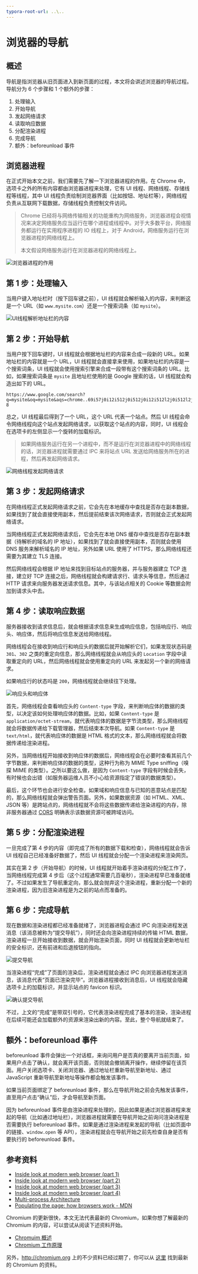 ```yaml
---
typora-root-url: ..\..
---
```


# 浏览器的导航

## 概述

导航是指浏览器从旧页面进入到新页面的过程，本文将会讲述浏览器的导航过程。导航分为 6 个步骤和 1 个额外的步骤：

1. 处理输入
2. 开始导航
3. 发起网络请求
4. 读取响应数据
5. 分配渲染进程
6. 完成导航
7. 额外：beforeunload 事件

## 浏览器进程

在正式开始本文之前，我们需要先了解一下浏览器进程的作用。在 Chrome 中，选项卡之外的所有内容都由浏览器进程来处理，它有 UI 线程、网络线程、存储线程等线程，其中 UI 线程负责绘制浏览器界面（比如按钮、地址栏等），网络线程负责从互联网下载数据，存储线程负责控制文件访问。

> Chrome 已经将与网络传输相关的功能重构为网络服务，浏览器进程会视情况来决定网络服务应当运行在哪个进程或线程中。对于大多数平台，网络服务都运行在实用程序进程的 IO 线程上，对于 Android，网络服务运行在浏览器进程的网络线程上。
>
> 本文假设网络服务运行在浏览器进程的网络线程上。

![浏览器进程的作用](/static/image/markdown/browser/browser-navigation/browser-process-role.png)

## 第 1 步：处理输入

当用户键入地址栏时（按下回车键之前），UI 线程就会解析输入的内容，来判断这是一个 URL（如 `www.mysite.com`）还是一个搜索词条（如 `mysite`）。

![UI线程解析地址栏的内容](/static/image/markdown/browser/browser-navigation/ui-thread-parse-address-bar.png)

## 第 2 步：开始导航

当用户按下回车键时，UI 线程就会根据地址栏的内容来合成一段新的 URL。如果地址栏的内容就是一个 URL，UI 线程就会直接拿来使用，如果地址栏的内容是一个搜索词条，UI 线程就会使用搜索引擎来合成一段带有这个搜索词条的 URL。比如，如果搜索词条是 `mysite` 且地址栏使用的是 Google 搜索的话，UI 线程就会构造出如下的 URL。

```
https://www.google.com/search?q=mysite&oq=mysite&aqs=chrome..69i57j0i12i512j0i512j0i12i512l2j0i512l2j0i12i512j0i512.2999j0j7&sourceid=chrome&ie=UTF-8
```

总之，UI 线程最后得到了一个 URL，这个 URL 代表一个站点。然后 UI 线程会命令网络线程向这个站点发起网络请求，以获取这个站点的内容，同时，UI 线程会在选项卡的左侧显示一个旋转的加载标识。

> 如果网络服务运行在另一个进程中，而不是运行在浏览器进程中的网络线程的话，浏览器进程就需要通过 IPC 来将站点 URL 发送给网络服务所在的进程，然后再发起网络请求。

![网络线程发起网络请求](/static/image/markdown/browser/browser-navigation/network-thread-network-request.png)

## 第 3 步：发起网络请求

在网络线程正式发起网络请求之前，它会先在本地缓存中查找是否存在副本数据，如果找到了就会直接使用副本，然后提前结束该次网络请求，否则就会正式发起网络请求。

当网络线程正式发起网络请求后，它会先在本地 DNS 缓存中查找是否存在副本数据（待解析的域名的 IP 地址），如果找到了就会直接使用副本，否则就会使用 DNS 服务来解析域名的 IP 地址，另外如果 URL 使用了 HTTPS，那么网络线程还需要为其建立 TLS 连接。

然后网络线程会根据 IP 地址来找到目标站点的服务器，并与服务器建立 TCP 连接，建立好 TCP 连接之后，网络线程就会构建请求行、请求头等信息，然后通过 HTTP 请求来向服务器发送请求信息。其中，与该站点相关的 Cookie 等数据会附加到请求头中去。

## 第 4 步：读取响应数据

服务器接收到请求信息后，就会根据请求信息来生成响应信息，包括响应行、响应头、响应体，然后将响应信息发送给网络线程。

网络线程会在接收到响应行和响应头的数据后就开始解析它们，如果发现状态码是 `301`、`302` 之类的重定向信息，那么网络线程就会从响应头的 `Location` 字段中读取重定向的 URL，然后网络线程就会使用重定向的 URL 来发起另一个新的网络请求。

如果响应行的状态吗是 `200`，网络线程就会继续往下处理。

![响应头和响应体](/static/image/markdown/browser/browser-navigation/response-header-and-body.png)

首先，网络线程会查看响应头的 `Content-type` 字段，来判断响应体的数据的类型，以决定该如何处理响应体的数据。比如，如果 `Content-type` 是 `application/octet-stream`，就代表响应体的数据是字节流类型，那么网络线程就会将数据传递给下载管理器，然后结束本次导航。如果 `Content-type` 是 `text/html`，就代表响应体的数据是 HTML 格式的文本，那么网络线程就会将数据传递给渲染进程。

另外，当网络线程开始接收到响应体的数据后，网络线程会在必要时查看其前几个字节数据，来判断响应体的数据的类型，这种行为称为 MIME Type sniffing（嗅探 MIME 的类型）。之所以要这么做，是因为 `Content-type` 字段有时候会丢失，有时候也会出错（如服务器运维人员不小心给资源指定了错误的数据类型）。

最后，这个环节也会进行安全检查。如果域和响应信息与已知的恶意站点是匹配的，那么网络线程就会弹出警告页面。另外，如果数据资源（如 HTML、XML、JSON 等）是跨站点的，网络线程就不会将这些数据传递给渲染进程的内存，除非服务器通过 [CORS](https://developer.mozilla.org/en-US/docs/Web/HTTP/CORS) 明确表示该数据资源可被跨域访问。

## 第 5 步：分配渲染进程

一旦完成了第 4 步的内容（即完成了所有的数据下载和检查），网络线程就会告诉 UI 线程自己已经准备好数据了，然后 UI 线程就会分配一个渲染进程来渲染网页。

其实在第 2 步（开始导航）的时候，UI 线程就开始着手渲染进程的分配工作了，当网络线程完成第 4 步后（这个过程通常需要几百毫秒），渲染进程早已准备就绪了。不过如果发生了导航重定向，那么就会抛弃这个渲染进程，重新分配一个新的渲染进程，因为旧渲染进程是为之前的站点而准备的。

## 第 6 步：完成导航

现在数据和渲染进程都已经准备就绪了，浏览器进程会通过 IPC 向渲染进程发送消息（该消息被称为“提交导航”），同时还会向渲染进程持续的传输 HTML 数据，渲染进程一旦开始接收到数据，就会开始渲染页面，同时 UI 线程就会更新地址栏的安全标识，还有前进和后退按钮的指向。

![提交导航](/static/image/markdown/browser/browser-navigation/finish-navigation.png)

当渲染进程“完成”了页面的渲染后，渲染进程就会通过 IPC 向浏览器进程发送消息，该消息代表“页面已渲染完毕”。浏览器进程接收到消息后，UI 线程就会隐藏选项卡上的加载标识，并显示站点的 favicon 标识。

![确认提交导航](/static/image/markdown/browser/browser-navigation/finish-navigation-confirmation.png)

不过，上文的“完成”是带双引号的，它代表渲染进程完成了基本的渲染，渲染进程在后续可能还会加载额外的资源来渲染出新的内容。至此，整个导航就结束了。

## 额外：beforeunload 事件

beforeunload 事件会弹出一个对话框，来询问用户是否真的要离开当前页面，如果用户点击了确认，就会离开该页面，否则就会撤销离开操作，继续停留在该页面。用户关闭选项卡、关闭浏览器、通过地址栏重新导航至新地址、通过 JavaScript 重新导航至新地址等操作都会触发该事件。

如果当前页面绑定了 beforeunload 事件，那么在导航开始之前会先触发该事件，直至用户点击“确认”后，才会导航至新页面。

因为 beforeunload 事件是由渲染进程来处理的，因此如果是通过浏览器进程来发起的导航（比如通过地址栏），浏览器进程就需要在导航开始之前询问渲染进程是否需要执行 beforeunload 事件。如果是通过渲染进程来发起的导航（比如页面中的链接、`window.open` 等 API），渲染进程就会在导航开始之前先检查自身是否有要执行的 beforeunload 事件。

## 参考资料

- [Inside look at modern web browser (part 1)](https://developer.chrome.com/blog/inside-browser-part1/)
- [Inside look at modern web browser (part 2)](https://developer.chrome.com/blog/inside-browser-part2/)
- [Inside look at modern web browser (part 3)](https://developer.chrome.com/blog/inside-browser-part3/)
- [Inside look at modern web browser (part 4)](https://developer.chrome.com/blog/inside-browser-part4/)
- [Multi-process Architecture](https://www.chromium.org/developers/design-documents/multi-process-architecture/)
- [Populating the page: how browsers work - MDN](https://developer.mozilla.org/en-US/docs/Web/Performance/How_browsers_work)

Chromium 的更新很快，本文无法代表最新的 Chromium，如果你想了解最新的 Chromium 的内容，可以尝试从阅读下述资料开始。

- [Chromuim 概述](https://source.chromium.org/chromium/chromium/src/+/main:cc/README.md)
- [Chromium 工作原理](https://source.chromium.org/chromium/chromium/src/+/main:docs/how_cc_works.md)

另外，http://chromium.org 上的不少资料已经过期了，你可以从 [这里](https://cs.chromium.org/chromium/src/docs/) 找到最新的 Chromium 的资料。
